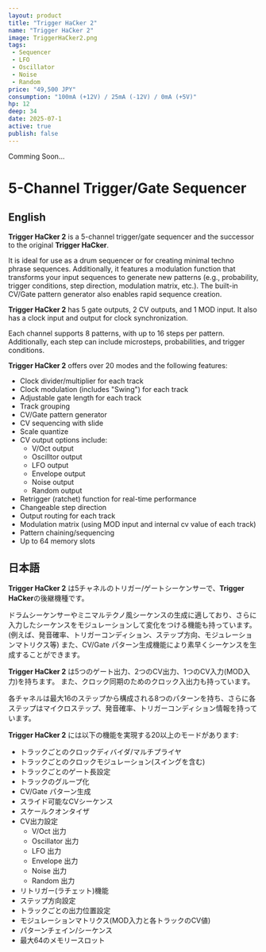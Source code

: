```yaml
---
layout: product
title: "Trigger HaCker 2"
name: "Trigger HaCker 2"
image: TriggerHaCker2.png
tags:
 - Sequencer
 - LFO
 - Oscillator
 - Noise
 - Random
price: "49,500 JPY"
consumption: "100mA (+12V) / 25mA (-12V) / 0mA (+5V)"
hp: 12
deep: 34
date: 2025-07-1
active: true
publish: false
---
```


Comming Soon...

# 5-Channel Trigger/Gate Sequencer

## English

**Trigger HaCker 2** is a 5-channel trigger/gate sequencer and the successor to the original **Trigger HaCker**.

It is ideal for use as a drum sequencer or for creating minimal techno phrase sequences. Additionally, it features a modulation function that transforms your input sequences to generate new patterns (e.g., probability, trigger conditions, step direction, modulation matrix, etc.).
The built-in CV/Gate pattern generator also enables rapid sequence creation.

**Trigger HaCker 2** has 5 gate outputs, 2 CV outputs, and 1 MOD input. It also has a clock input and output for clock synchronization.

Each channel supports 8 patterns, with up to 16 steps per pattern.
Additionally, each step can include microsteps, probabilities, and trigger conditions.

**Trigger HaCker 2** offers over 20 modes and the following features:

- Clock divider/multiplier for each track
- Clock modulation (includes "Swing") for each track
- Adjustable gate length for each track
- Track grouping
- CV/Gate pattern generator
- CV sequencing with slide
- Scale quantize
- CV output options include:
  - V/Oct output
  - Oscilltor output
  - LFO output
  - Envelope output
  - Noise output
  - Random output
- Retrigger (ratchet) function for real-time performance
- Changeable step direction
- Output routing for each track
- Modulation matrix (using MOD input and internal cv value of each track)
- Pattern chaining/sequencing
- Up to 64 memory slots

## 日本語

**Trigger HaCker 2** は5チャネルのトリガー/ゲートシーケンサーで、**Trigger HaCker**の後継機種です。

ドラムシーケンサーやミニマルテクノ風シーケンスの生成に適しており、さらに入力したシーケンスをモジュレーションして変化をつける機能も持っています。(例えば、発音確率、トリガーコンディション、ステップ方向、モジュレーションマトリクス等)
また、CV/Gate パターン生成機能により素早くシーケンスを生成することができます。

**Trigger HaCker 2** は5つのゲート出力、2つのCV出力、1つのCV入力(MOD入力)を持ちます。
また、クロック同期のためのクロック入出力も持っています。

各チャネルは最大16のステップから構成される8つのパターンを持ち、さらに各ステップはマイクロステップ、発音確率、トリガーコンディション情報を持っています。

**Trigger HaCker 2** には以下の機能を実現する20以上のモードがあります:

- トラックごとのクロックディバイダ/マルチプライヤ
- トラックごとのクロックモジュレーション(スイングを含む)
- トラックごとのゲート長設定
- トラックのグループ化
- CV/Gate パターン生成
- スライド可能なCVシーケンス
- スケールクオンタイザ
- CV出力設定
  - V/Oct 出力
  - Oscillator 出力
  - LFO 出力
  - Envelope 出力 
  - Noise 出力
  - Random 出力
- リトリガー(ラチェット)機能
- ステップ方向設定
- トラックごとの出力位置設定
- モジュレーションマトリクス(MOD入力と各トラックのCV値)
- パターンチェイン/シーケンス
- 最大64のメモリースロット
